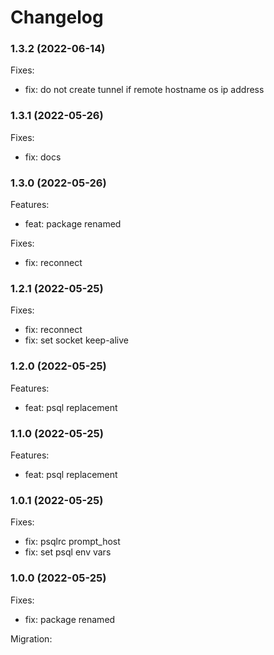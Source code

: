 # Changelog

### 1.3.2 (2022-06-14)

Fixes:

-   fix: do not create tunnel if remote hostname os ip address

### 1.3.1 (2022-05-26)

Fixes:

-   fix: docs

### 1.3.0 (2022-05-26)

Features:

-   feat: package renamed

Fixes:

-   fix: reconnect

### 1.2.1 (2022-05-25)

Fixes:

-   fix: reconnect
-   fix: set socket keep-alive

### 1.2.0 (2022-05-25)

Features:

-   feat: psql replacement

### 1.1.0 (2022-05-25)

Features:

-   feat: psql replacement

### 1.0.1 (2022-05-25)

Fixes:

-   fix: psqlrc prompt_host
-   fix: set psql env vars

### 1.0.0 (2022-05-25)

Fixes:

-   fix: package renamed

Migration:
